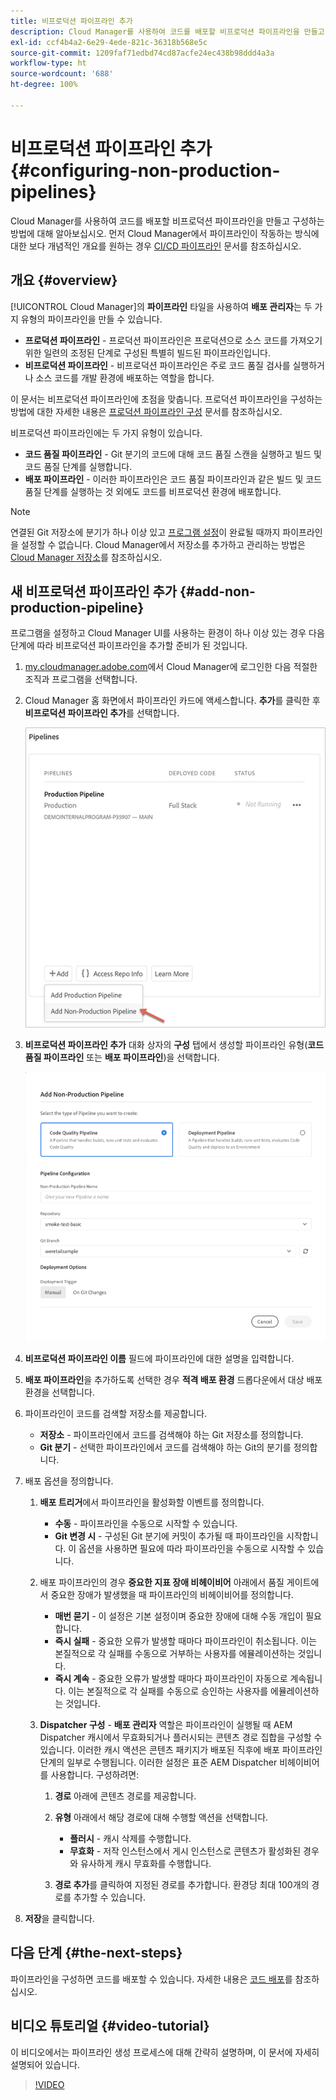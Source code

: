 ```yaml
---
title: 비프로덕션 파이프라인 추가
description: Cloud Manager를 사용하여 코드를 배포할 비프로덕션 파이프라인을 만들고 구성하는 방법에 대해 알아보십시오.
exl-id: ccf4b4a2-6e29-4ede-821c-36318b568e5c
source-git-commit: 1209faf71edbd74cd87acfe24ec438b98ddd4a3a
workflow-type: ht
source-wordcount: '688'
ht-degree: 100%

---
```


# 비프로덕션 파이프라인 추가 {#configuring-non-production-pipelines}

Cloud Manager를 사용하여 코드를 배포할 비프로덕션 파이프라인을 만들고 구성하는 방법에 대해 알아보십시오. 먼저 Cloud Manager에서 파이프라인이 작동하는 방식에 대한 보다 개념적인 개요를 원하는 경우 [CI/CD 파이프라인](/help/overview/ci-cd-pipelines.md) 문서를 참조하십시오.

## 개요 {#overview}

[!UICONTROL Cloud Manager]의 **파이프라인** 타일을 사용하여 **배포 관리자**&#x200B;는 두 가지 유형의 파이프라인을 만들 수 있습니다.

* **프로덕션 파이프라인** - 프로덕션 파이프라인은 프로덕션으로 소스 코드를 가져오기 위한 일련의 조정된 단계로 구성된 특별히 빌드된 파이프라인입니다.
* **비프로덕션 파이프라인** - 비프로덕션 파이프라인은 주로 코드 품질 검사를 실행하거나 소스 코드를 개발 환경에 배포하는 역할을 합니다.

이 문서는 비프로덕션 파이프라인에 초점을 맞춥니다. 프로덕션 파이프라인을 구성하는 방법에 대한 자세한 내용은 [프로덕션 파이프라인 구성](/help/using/production-pipelines.md) 문서를 참조하십시오.

비프로덕션 파이프라인에는 두 가지 유형이 있습니다.

* **코드 품질 파이프라인** - Git 분기의 코드에 대해 코드 품질 스캔을 실행하고 빌드 및 코드 품질 단계를 실행합니다.
* **배포 파이프라인** - 이러한 파이프라인은 코드 품질 파이프라인과 같은 빌드 및 코드 품질 단계를 실행하는 것 외에도 코드를 비프로덕션 환경에 배포합니다.

>[!NOTE]
>
>연결된 Git 저장소에 분기가 하나 이상 있고 [프로그램 설정](/help/getting-started/program-setup.md)이 완료될 때까지 파이프라인을 설정할 수 없습니다. Cloud Manager에서 저장소를 추가하고 관리하는 방법은 [Cloud Manager 저장소](/help/managing-code/managing-repositories.md)를 참조하십시오.

## 새 비프로덕션 파이프라인 추가 {#add-non-production-pipeline}

프로그램을 설정하고 Cloud Manager UI를 사용하는 환경이 하나 이상 있는 경우 다음 단계에 따라 비프로덕션 파이프라인을 추가할 준비가 된 것입니다.

1. [my.cloudmanager.adobe.com](https://my.cloudmanager.adobe.com)에서 Cloud Manager에 로그인한 다음 적절한 조직과 프로그램을 선택합니다.

1. Cloud Manager 홈 화면에서 파이프라인 카드에 액세스합니다. **추가**&#x200B;를 클릭한 후 **비프로덕션 파이프라인 추가**&#x200B;를 선택합니다.

   ![비프로덕션 파이프라인 추가](/help/assets/configure-pipelines/nonprod-pipeline-add1.png)

1. **비프로덕션 파이프라인 추가** 대화 상자의 **구성** 탭에서 생성할 파이프라인 유형(**코드 품질 파이프라인** 또는 **배포 파이프라인**)을 선택합니다.

   ![파이프라인 유형 선택](/help/assets/configure-pipelines/add-non-production-pipeline.png)

1. **비프로덕션 파이프라인 이름** 필드에 파이프라인에 대한 설명을 입력합니다.

1. **배포 파이프라인**&#x200B;을 추가하도록 선택한 경우 **적격 배포 환경** 드롭다운에서 대상 배포 환경을 선택합니다.

1. 파이프라인이 코드를 검색할 저장소를 제공합니다.

   * **저장소** - 파이프라인에서 코드를 검색해야 하는 Git 저장소를 정의합니다.
   * **Git 분기** - 선택한 파이프라인에서 코드를 검색해야 하는 Git의 분기를 정의합니다.

1. 배포 옵션을 정의합니다.

   1. **배포 트리거**&#x200B;에서 파이프라인을 활성화할 이벤트를 정의합니다.

      * **수동** - 파이프라인을 수동으로 시작할 수 있습니다.
      * **Git 변경 시** - 구성된 Git 분기에 커밋이 추가될 때 파이프라인을 시작합니다. 이 옵션을 사용하면 필요에 따라 파이프라인을 수동으로 시작할 수 있습니다.

   1. 배포 파이프라인의 경우 **중요한 지표 장애 비헤이비어** 아래에서 품질 게이트에서 중요한 장애가 발생했을 때 파이프라인의 비헤이비어를 정의합니다.

      * **매번 묻기** - 이 설정은 기본 설정이며 중요한 장애에 대해 수동 개입이 필요합니다.
      * **즉시 실패** - 중요한 오류가 발생할 때마다 파이프라인이 취소됩니다. 이는 본질적으로 각 실패를 수동으로 거부하는 사용자를 에뮬레이션하는 것입니다.
      * **즉시 계속** - 중요한 오류가 발생할 때마다 파이프라인이 자동으로 계속됩니다. 이는 본질적으로 각 실패를 수동으로 승인하는 사용자를 에뮬레이션하는 것입니다.

   1. **Dispatcher 구성** - **배포 관리자** 역할은 파이프라인이 실행될 때 AEM Dispatcher 캐시에서 무효화되거나 플러시되는 콘텐츠 경로 집합을 구성할 수 있습니다. 이러한 캐시 액션은 콘텐츠 패키지가 배포된 직후에 배포 파이프라인 단계의 일부로 수행됩니다. 이러한 설정은 표준 AEM Dispatcher 비헤이비어를 사용합니다. 구성하려면:

      1. **경로** 아래에 콘텐츠 경로를 제공합니다.
      1. **유형** 아래에서 해당 경로에 대해 수행할 액션을 선택합니다.

         * **플러시** - 캐시 삭제를 수행합니다.
         * **무효화** - 저작 인스턴스에서 게시 인스턴스로 콘텐츠가 활성화된 경우와 유사하게 캐시 무효화를 수행합니다.

      1. **경로 추가**&#x200B;를 클릭하여 지정된 경로를 추가합니다. 환경당 최대 100개의 경로를 추가할 수 있습니다.

1. **저장**&#x200B;을 클릭합니다.

## 다음 단계 {#the-next-steps}

파이프라인을 구성하면 코드를 배포할 수 있습니다. 자세한 내용은 [코드 배포](/help/using/code-deployment.md)를 참조하십시오.

## 비디오 튜토리얼 {#video-tutorial}

이 비디오에서는 파이프라인 생성 프로세스에 대해 간략히 설명하며, 이 문서에 자세히 설명되어 있습니다.

>[!VIDEO](https://video.tv.adobe.com/v/26316/)
